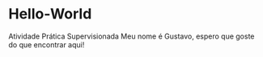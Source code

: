# Hello-World
Atividade Prática Supervisionada
Meu nome é Gustavo, espero que goste do que encontrar aqui!
